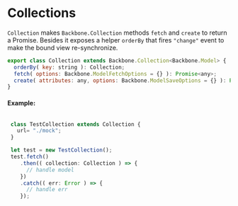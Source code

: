 # Collections

`Collection` makes `Backbone.Collection` methods `fetch` and `create` to return a Promise. Besides it
exposes a helper `orderBy` that fires `"change"` event to make the bound view re-synchronize.

```javascript
export class Collection extends Backbone.Collection<Backbone.Model> {
  orderBy( key: string ): Collection;
  fetch( options: Backbone.ModelFetchOptions = {} ): Promise<any>;
  create( attributes: any, options: Backbone.ModelSaveOptions = {} ): Promise<any>;
}
```

#### Example:

```javascript

 class TestCollection extends Collection {
   url= "./mock";
 }

 let test = new TestCollection();
 test.fetch()
    .then(( collection: Collection ) => {
      // handle model
    })
    .catch(( err: Error ) => {
      // handle err
    });
```

